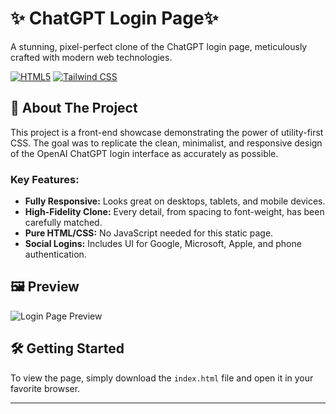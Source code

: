 # ✨ ChatGPT Login Page✨

A stunning, pixel-perfect clone of the ChatGPT login page, meticulously crafted with modern web technologies.

[![HTML5](https://img.shields.io/badge/HTML5-E34F26?style=for-the-badge&logo=html5&logoColor=white)](https://developer.mozilla.org/en-US/docs/Web/Guide/HTML/HTML5)
[![Tailwind CSS](https://img.shields.io/badge/Tailwind_CSS-38B2AC?style=for-the-badge&logo=tailwind-css&logoColor=white)](https://tailwindcss.com/)

## 🚀 About The Project

This project is a front-end showcase demonstrating the power of utility-first CSS. The goal was to replicate the clean, minimalist, and responsive design of the OpenAI ChatGPT login interface as accurately as possible.

### Key Features:
* **Fully Responsive:** Looks great on desktops, tablets, and mobile devices.
* **High-Fidelity Clone:** Every detail, from spacing to font-weight, has been carefully matched.
* **Pure HTML/CSS:** No JavaScript needed for this static page.
* **Social Logins:** Includes UI for Google, Microsoft, Apple, and phone authentication.

## 🖼️ Preview

![Login Page Preview](https://imgur.com/a/sNwNEDu)

## 🛠️ Getting Started

To view the page, simply download the `index.html` file and open it in your favorite browser.

---
